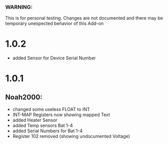 ### WARNING: 
This is for personal testing. 
Changes are not documented and there may be temporary unexpected behavior of this Add-on

# 1.0.2

+ added Sensor for Device Serial Number


# 1.0.1

## Noah2000:
+ changed some useless FLOAT to INT
+ INT-MAP Registers now showing mapped Text
+ added Heater Sensor
+ added Temp sensors Bat 1-4
+ added Serial Numbers for Bat 1-4
+ Register 102 removed (showing undocumented Voltage)
